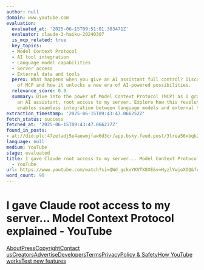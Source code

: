 ```yaml
---
author: null
domain: www.youtube.com
evaluation:
  evaluated_at: '2025-06-15T09:51:01.303471Z'
  evaluator: claude-3-haiku-20240307
  is_mcp_related: true
  key_topics:
  - Model Context Protocol
  - AI tool integration
  - Language model capabilities
  - Server access
  - External data and tools
  perex: What happens when you give an AI assistant full control? Discover the magic
    of MCP and how it unlocks a new era of AI-powered possibilities.
  relevance_score: 0.9
  summary: Dive into the power of Model Context Protocol (MCP) as I grant Claude,
    an AI assistant, root access to my server. Explore how this revolutionary protocol
    enables seamless integration between language models and external tools and data.
extraction_timestamp: '2025-06-15T09:43:47.066252Z'
fetch_status: success
fetched_at: '2025-06-15T09:43:47.066277Z'
found_in_posts:
- at://did:plc:47zetadj5e4aewmjfaw6d3dr/app.bsky.feed.post/3lrea56xbqk2g
language: null
medium: YouTube
stage: evaluated
title: I gave Claude root access to my server... Model Context Protocol explained
  - YouTube
url: https://www.youtube.com/watch?si=QWd_gckvYKVTX8XE&v=HyzlYwjoXOQ&feature=youtu.be
word_count: 90
---
```


# I gave Claude root access to my server... Model Context Protocol explained - YouTube

[About](https://www.youtube.com/about/)[Press](https://www.youtube.com/about/press/)[Copyright](https://www.youtube.com/about/copyright/)[Contact us](/t/contact_us/)[Creators](https://www.youtube.com/creators/)[Advertise](https://www.youtube.com/ads/)[Developers](https://developers.google.com/youtube)[Terms](/t/terms)[Privacy](/t/privacy)[Policy & Safety](https://www.youtube.com/about/policies/)[How YouTube works](https://www.youtube.com/howyoutubeworks?utm_campaign=ytgen&utm_source=ythp&utm_medium=LeftNav&utm_content=txt&u=https%3A%2F%2Fwww.youtube.com%2Fhowyoutubeworks%3Futm_source%3Dythp%26utm_medium%3DLeftNav%26utm_campaign%3Dytgen)[Test new features](/new)